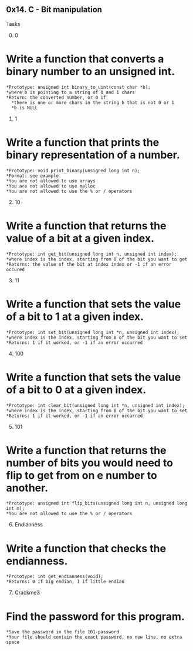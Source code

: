 ## 0x14. C - Bit manipulation

Tasks

0. 0
  # Write a function that converts a binary number to an unsigned int.
    *Prototype: unsigned int binary_to_uint(const char *b);
    *where b is pointing to a string of 0 and 1 chars
    *Return: the converted number, or 0 if
      *there is one or more chars in the string b that is not 0 or 1
      *b is NULL

1. 1
  # Write a function that prints the binary representation of a number.
    *Prototype: void print_binary(unsigned long int n);
    *Format: see example
    *You are not allowed to use arrays
    *You are not allowed to use malloc
    *You are not allowed to use the % or / operators

2. 10
  # Write a function that returns the value of a bit at a given index.
    *Prototype: int get_bit(unsigned long int n, unsigned int index);
    *where index is the index, starting from 0 of the bit you want to get
    *Returns: the value of the bit at index index or -1 if an error occured

3. 11
  # Write a function that sets the value of a bit to 1 at a given index.
    *Prototype: int set_bit(unsigned long int *n, unsigned int index);
    *where index is the index, starting from 0 of the bit you want to set
    *Returns: 1 if it worked, or -1 if an error occurred

4. 100
  # Write a function that sets the value of a bit to 0 at a given index.
    *Prototype: int clear_bit(unsigned long int *n, unsigned int index);
    *where index is the index, starting from 0 of the bit you want to set
    *Returns: 1 if it worked, or -1 if an error occurred

5. 101
  # Write a function that returns the number of bits you would need to flip to get from on    e number to another.
    *Prototype: unsigned int flip_bits(unsigned long int n, unsigned long int m);
    *You are not allowed to use the % or / operators

6. Endianness
  # Write a function that checks the endianness.
    *Prototype: int get_endianness(void);
    *Returns: 0 if big endian, 1 if little endian

7. Crackme3
  # Find the password for this program.
    *Save the password in the file 101-password
    *Your file should contain the exact password, no new line, no extra space
